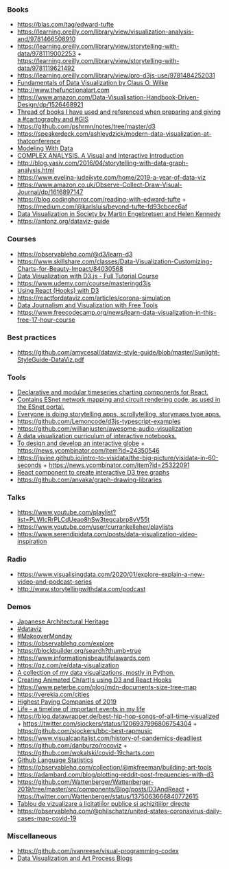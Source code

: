 ### Books

- https://blas.com/tag/edward-tufte
- https://learning.oreilly.com/library/view/visualization-analysis-and/9781466508910
- https://learning.oreilly.com/library/view/storytelling-with-data/9781119002253 + https://learning.oreilly.com/library/view/storytelling-with-data/9781119621492
- https://learning.oreilly.com/library/view/pro-d3js-use/9781484252031
- [Fundamentals of Data Visualization by Claus O. Wilke](https://serialmentor.com/dataviz)
- http://www.thefunctionalart.com
- https://www.amazon.com/Data-Visualisation-Handbook-Driven-Design/dp/1526468921
- [Thread of books I have used and referenced when preparing and giving a #cartography and #GIS](https://twitter.com/ramiroaznar/status/1210269334830026755)
- https://github.com/pshrmn/notes/tree/master/d3
- https://speakerdeck.com/ashleydzick/modern-data-visualization-at-thatconference
- [Modeling With Data](https://modelingwithdata.org/front.pdf)
- [COMPLEX ANALYSIS. A Visual and Interactive Introduction](https://twitter.com/PonceCampuzano/status/1214850688506716160)
- http://blog.yasiv.com/2016/04/storytelling-with-data-graph-analysis.html
- https://www.evelina-judeikyte.com/home/2019-a-year-of-data-viz
- https://www.amazon.co.uk/Observe-Collect-Draw-Visual-Journal/dp/1616897147
- https://blog.codinghorror.com/reading-with-edward-tufte + https://medium.com/@karlsluis/beyond-tufte-fd93cbcec6af
- [Data Visualization in Society by Martin Engebretsen and Helen Kennedy](https://www.jstor.org/stable/j.ctvzgb8c7)
- https://antonz.org/dataviz-guide

### Courses

- https://observablehq.com/@d3/learn-d3
- https://www.skillshare.com/classes/Data-Visualization-Customizing-Charts-for-Beauty-Impact/84030568
- [Data Visualization with D3.js - Full Tutorial Course](https://www.youtube.com/watch?v=_8V5o2UHG0E&t=18606s)
- https://www.udemy.com/course/masteringd3js
- [Using React (Hooks) with D3](https://www.youtube.com/playlist?list=PLDZ4p-ENjbiPo4WH7KdHjh_EMI7Ic8b2B)
- https://reactfordataviz.com/articles/corona-simulation
- [Data Journalism and Visualization with Free Tools](https://journalismcourses.org/resource/DATA0819.html)
- https://www.freecodecamp.org/news/learn-data-visualization-in-this-free-17-hour-course

### Best practices

- https://github.com/amycesal/dataviz-style-guide/blob/master/Sunlight-StyleGuide-DataViz.pdf

### Tools

- [Declarative and modular timeseries charting components for React.](https://github.com/esnet/react-timeseries-charts)
- [Contains ESnet network mapping and circuit rendering code, as used in the ESnet portal.](https://github.com/esnet/react-network-diagrams)
- [Everyone is doing storytelling apps, scrollytelling, storymaps type apps.](https://twitter.com/KiriCarini/status/1222196646957633537)
- https://github.com/Lemoncode/d3js-typescript-examples
- https://github.com/willianjusten/awesome-audio-visualization
- [A data visualization curriculum of interactive notebooks.](https://github.com/uwdata/visualization-curriculum)
- [To design and develop an interactive globe](https://stripe.com/blog/globe) + https://news.ycombinator.com/item?id=24350546
- https://jsvine.github.io/intro-to-visidata/the-big-picture/visidata-in-60-seconds + https://news.ycombinator.com/item?id=25322091
- [React component to create interactive D3 tree graphs](https://github.com/bkrem/react-d3-tree)
- https://github.com/anvaka/graph-drawing-libraries

### Talks

- https://www.youtube.com/playlist?list=PLWIcRrPLCdUeao8hSw3tegcabrp8vV55t
- https://www.youtube.com/user/currankelleher/playlists
- https://www.serendipidata.com/posts/data-visualization-video-inspiration

### Radio

- https://www.visualisingdata.com/2020/01/explore-explain-a-new-video-and-podcast-series
- http://www.storytellingwithdata.com/podcast

### Demos

- [Japanese Architectural Heritage](https://twitter.com/AlexanderVar7/status/1215763711496990722)
- [#dataviz](https://twitter.com/hashtag/dataviz)
- [#MakeoverMonday](https://twitter.com/hashtag/MakeoverMonday)
- https://observablehq.com/explore
- https://blockbuilder.org/search?thumb=true
- https://www.informationisbeautifulawards.com
- https://qz.com/re/data-visualization
- [A collection of my data visualizations, mostly in Python.](https://github.com/aaronpenne/data_visualization)
- [Creating Animated Ch(art)s using D3 and React Hooks](https://github.com/monicawoj/react-advanced-london-d3-react-deck)
- https://www.peterbe.com/plog/mdn-documents-size-tree-map
- https://verekia.com/cities
- [Highest Paying Companies of 2019](https://www.levels.fyi/2019)
- [Life - a timeline of important events in my life](https://github.com/cheeaun/life)
- https://blog.datawrapper.de/best-hip-hop-songs-of-all-time-visualized + https://twitter.com/sjockers/status/1206937996806754304 + https://github.com/sjockers/bbc-best-rapmusic
- https://www.visualcapitalist.com/history-of-pandemics-deadliest
- https://github.com/danburzo/rocoviz + https://github.com/wokalski/covid-19charts.com
- [Github Language Statistics](https://github.com/madnight/githut)
- https://observablehq.com/collection/@mkfreeman/building-art-tools
- https://adambard.com/blog/plotting-reddit-post-frequencies-with-d3
- https://github.com/Wattenberger/Wattenberger-2019/tree/master/src/components/Blog/posts/D3AndReact + https://twitter.com/Wattenberger/status/1375063666840772615
- [Tablou de vizualizare a licitatiilor publice si achizitiilor directe](https://github.com/ciocan/sicap-explorer)
- https://observablehq.com/@philschatz/united-states-coronavirus-daily-cases-map-covid-19

### Miscellaneous

- https://github.com/ivanreese/visual-programming-codex
- [Data Visualization and Art Process Blogs](https://alignedleft.com/resources/process-blogs)
